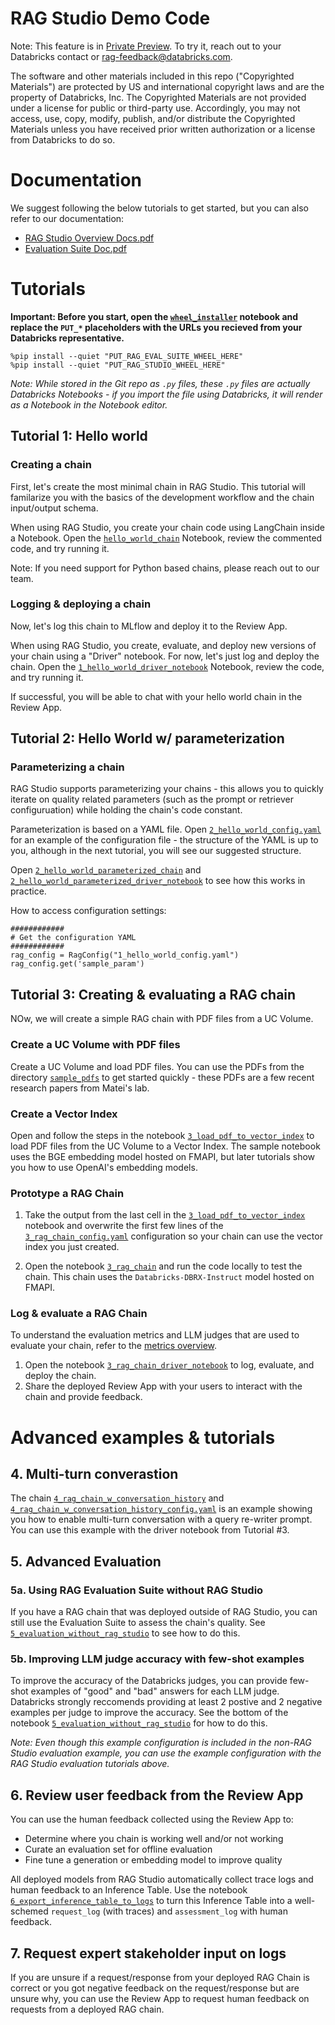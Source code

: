 # RAG Studio Demo Code

Note: This feature is in [Private Preview](https://docs.databricks.com/en/release-notes/release-types.html). To try it, reach out to your Databricks contact or [rag-feedback@databricks.com](mailto:rag-feedback@databricks.com).

The software and other materials included in this repo ("Copyrighted Materials") are protected by US and international copyright laws and are the property of Databricks, Inc. The Copyrighted Materials are not provided under a license for public or third-party use. Accordingly, you may not access, use, copy, modify, publish, and/or distribute the Copyrighted Materials unless you have received prior written authorization or a license from Databricks to do so.

# Documentation

We suggest following the below tutorials to get started, but you can also refer to our documentation:
- [RAG Studio Overview Docs.pdf](<RAG Studio Overview Docs.pdf>)
- [Evaluation Suite Doc.pdf](<Evaluation Suite Doc.pdf>)

# Tutorials

**Important: Before you start, open the [`wheel_installer`](M1_Sample_Code/wheel_installer.py) notebook and replace the `PUT_*` placeholders with the URLs you recieved from your Databricks representative.**

```
%pip install --quiet "PUT_RAG_EVAL_SUITE_WHEEL_HERE"
%pip install --quiet "PUT_RAG_STUDIO_WHEEL_HERE"
```

*Note: While stored in the Git repo as `.py` files, these `.py` files are actually Databricks Notebooks - if you import the file using Databricks, it will render as a Notebook in the Notebook editor.*

## Tutorial 1: Hello world

### Creating a chain
First, let's create the most minimal chain in RAG Studio.  This tutorial will familarize you with the basics of the development workflow and the chain input/output schema.

When using RAG Studio, you create your chain code using LangChain inside a Notebook.  Open the [`hello_world_chain`](M1_Sample_Code/1_hello_world_chain.py) Notebook, review the commented code, and try running it.

Note: If you need support for Python based chains, please reach out to our team.

### Logging & deploying a chain

Now, let's log this chain to MLflow and deploy it to the Review App.

When using RAG Studio, you create, evaluate, and deploy new versions of your chain using a "Driver" notebook.  For now, let's just log and deploy the chain.  Open the [`1_hello_world_driver_notebook`](M1_Sample_Code/1_hello_world_driver_notebook.py) Notebook, review the code, and try running it.

If successful, you will be able to chat with your hello world chain in the Review App.

## Tutorial 2: Hello World w/ parameterization

### Parameterizing a chain

RAG Studio supports parameterizing your chains - this allows you to quickly iterate on quality related parameters (such as the prompt or retriever configuruation) while holding the chain's code constant.

Parameterization is based on a YAML file.  Open [`2_hello_world_config.yaml`](M1_Sample_Code/2_hello_world_config.yaml) for an example of the configuration file - the structure of the YAML is up to you, although in the next tutorial, you will see our suggested structure.

Open [`2_hello_world_parameterized_chain`](M1_Sample_Code/2_hello_world_parameterized_chain.py) and [`2_hello_world_parameterized_driver_notebook`](M1_Sample_Code/2_hello_world_parameterized_driver_notebook.py) to see how this works in practice.


How to access configuration settings:
```
############
# Get the configuration YAML
############
rag_config = RagConfig("1_hello_world_config.yaml")
rag_config.get('sample_param')
```

## Tutorial 3: Creating & evaluating a RAG chain

NOw, we will create a simple RAG chain with PDF files from a UC Volume.  

### Create a UC Volume with PDF files

Create a UC Volume and load PDF files.  You can use the PDFs from the directory [`sample_pdfs`](M1_Sample_Code/sample_pdfs/) to get started quickly - these PDFs are a few recent research papers from Matei's lab.

### Create a Vector Index

Open and follow the steps in the notebook [`3_load_pdf_to_vector_index`](M1_Sample_Code/3_load_pdf_to_vector_index.py) to load PDF files from the UC Volume to a Vector Index.  The sample notebook uses the BGE embedding model hosted on FMAPI, but later tutorials show you how to use OpenAI's embedding models.

### Prototype a RAG Chain

1. Take the output from the last cell in the [`3_load_pdf_to_vector_index`](M1_Sample_Code/3_load_pdf_to_vector_index.py) notebook and overwrite the first few lines of the [`3_rag_chain_config.yaml`](M1_Sample_Code/3_rag_chain_config.yaml) configuration so your chain can use the vector index you just created.

2. Open the notebook [`3_rag_chain`](M1_Sample_Code/3_rag_chain.py) and run the code locally to test the chain.  This chain uses the `Databricks-DBRX-Instruct` model hosted on FMAPI.

### Log & evaluate a RAG Chain

To understand the evaluation metrics and LLM judges that are used to evaluate your chain, refer to the [metrics overview](metrics.md).

1. Open the notebook [`3_rag_chain_driver_notebook`](M1_Sample_Code/3_rag_chain_driver_notebook.py) to log, evaluate, and deploy the chain.
2. Share the deployed Review App with your users to interact with the chain and provide feedback.

# Advanced examples & tutorials

## 4. Multi-turn converastion

The chain [`4_rag_chain_w_conversation_history`](M1_Sample_Code/4_rag_chain_w_conversation_history.py) and [`4_rag_chain_w_conversation_history_config.yaml`](M1_Sample_Code/4_rag_chain_w_conversation_history_config.yaml) is an example showing you how to enable multi-turn conversation with a query re-writer prompt.  You can use this example with the driver notebook from Tutorial #3.

## 5. Advanced Evaluation
### 5a. Using RAG Evaluation Suite without RAG Studio

If you have a RAG chain that was deployed outside of RAG Studio, you can still use the Evaluation Suite to assess the chain's quality.  See [`5_evaluation_without_rag_studio`](M1_Sample_Code/5_evaluation_without_rag_studio.py) to see how to do this.

### 5b. Improving LLM judge accuracy with few-shot examples

To improve the accuracy of the Databricks judges, you can provide few-shot examples of "good" and "bad" answers for each LLM judge.  Databricks strongly reccomends providing at least 2 postive and 2 negative examples per judge to improve the accuracy.  See the bottom of the notebook [`5_evaluation_without_rag_studio`](M1_Sample_Code/5_evaluation_without_rag_studio.py) for how to do this.  

*Note: Even though this example configuration is included in the non-RAG Studio evaluation example, you can use the example configuration with the RAG Studio evaluation tutorials above.*

## 6. Review user feedback from the Review App

You can use the human feedback collected using the Review App to:
- Determine where you chain is working well and/or not working
- Curate an evaluation set for offline evaluation
- Fine tune a generation or embedding model to improve quality

All deployed models from RAG Studio automatically collect trace logs and human feedback to an Inference Table.  Use the notebook [`6_export_inference_table_to_logs`](M1_Sample_Code/6_export_inference_table_to_logs.py) to turn this Inference Table into a well-schemed `request_log` (with traces) and `assessment_log` with human feedback.

## 7. Request expert stakeholder input on logs

If you are unsure if a request/response from your deployed RAG Chain is correct or you got negative feedback on the request/response but are unsure why, you can use the Review App to request human feedback on requests from a deployed RAG chain. 